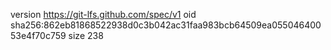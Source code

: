 version https://git-lfs.github.com/spec/v1
oid sha256:862eb81868522938d0c3b042ac31faa983bcb64509ea05504640053e4f70c759
size 238
